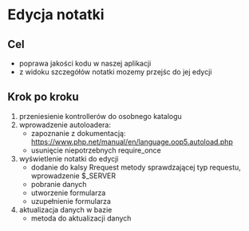 # Edycja notatki

## Cel

* poprawa jakości kodu w naszej aplikacji
* z widoku szczegółów notatki mozemy przejśc do jej edycji

## Krok po kroku

1. przeniesienie kontrollerów do osobnego katalogu
2. wprowadzenie autoloadera:
   * zapoznanie z dokumentacją: https://www.php.net/manual/en/language.oop5.autoload.php
   * usunięcie niepotrzebnych require_once
3. wyświetlenie notatki do edycji
   * dodanie do kalsy Rrequest metody sprawdzającej typ requestu, wprowadzenie $_SERVER 
   * pobranie danych
   * utworzenie formularza
   * uzupełnienie formularza
4. aktualizacja danych w bazie
   * metoda do aktualizacji danych
